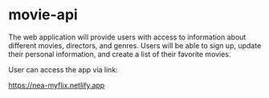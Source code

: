 # movie-api
 The web application will provide users with access to information about different movies, directors, and genres. Users will be able to sign up, update their personal information, and create a list of their favorite movies.

User can access the app via link:

https://nea-myflix.netlify.app
